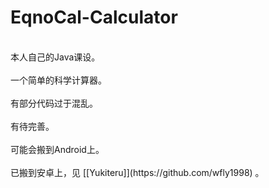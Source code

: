 # EqnoCal-Calculator
<br>
本人自己的Java课设。
<br>
<br>
一个简单的科学计算器。
<br>
<br>
有部分代码过于混乱。
<br>
<br>
有待完善。
<br>
<br>
可能会搬到Android上。
<br>
<br>
已搬到安卓上，见 [[Yukiteru]](https://github.com/wfly1998) 。  

